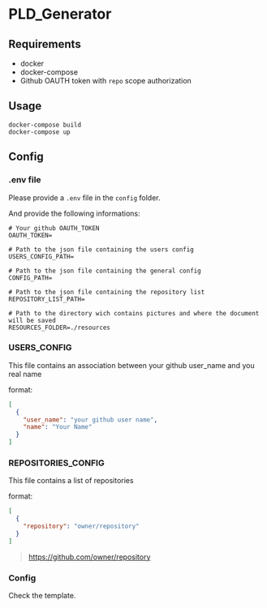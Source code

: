 # PLD_Generator

## Requirements

- docker
- docker-compose
- Github OAUTH token with `repo` scope authorization

## Usage

```shell
docker-compose build
docker-compose up
```

## Config

### .env file

Please provide a `.env` file in the `config` folder.

And provide the following informations:

```
# Your github OAUTH_TOKEN
OAUTH_TOKEN=

# Path to the json file containing the users config
USERS_CONFIG_PATH=

# Path to the json file containing the general config
CONFIG_PATH=

# Path to the json file containing the repository list
REPOSITORY_LIST_PATH=

# Path to the directory wich contains pictures and where the document will be saved
RESOURCES_FOLDER=./resources
```

### USERS_CONFIG

This file contains an association between your github user_name and you real name

format: 

```json
[
  {
    "user_name": "your github user name",
    "name": "Your Name"
  }
]
```

### REPOSITORIES_CONFIG

This file contains a list of repositories

format: 

```json
[
  {
    "repository": "owner/repository"
  }
]
```

> https://github.com/owner/repository

### Config

Check the template. 